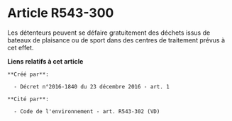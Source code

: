 # Article R543-300

Les  détenteurs peuvent se défaire gratuitement des déchets issus de bateaux  de plaisance ou de sport dans des centres de
traitement prévus à cet  effet.

**Liens relatifs à cet article**

	**Créé par**:

	  - Décret n°2016-1840 du 23 décembre 2016 - art. 1

	**Cité par**:

	  - Code de l'environnement - art. R543-302 (VD)
